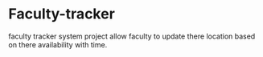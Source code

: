 # Faculty-tracker
faculty tracker system project allow faculty to update there location based on there availability with time.
